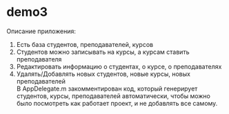 # demo3
Описание приложения:                                                      
1. Есть база студентов, преподавателей, курсов                            
2. Студентов можно записывать на курсы, а курсам ставить преподавателя    
3. Редактировать информацию о студентах, о курсе, о преподавателях        
3. Удалять/Добавлять новых студентов, новые курсы, новых преподавателей           
В AppDelegate.m закомментирован код, который генерирует студентов, курсы, преподавателей автоматически, 
чтобы можно было посмотреть как работает проект, и не добавлять все самому. 
